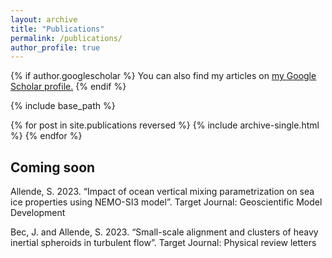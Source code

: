 ```yaml
---
layout: archive
title: "Publications"
permalink: /publications/
author_profile: true
---
```

{% if author.googlescholar %}
  You can also find my articles on <u><a href="{{author.googlescholar}}">my Google Scholar profile</a>.</u>
{% endif %}

{% include base_path %}

{% for post in site.publications reversed %}
  {% include archive-single.html %}
{% endfor %}


Coming soon
--

Allende, S. 2023. “Impact of ocean vertical mixing parametrization on sea ice properties using NEMO-SI3 model”. Target Journal: Geoscientific Model Development


Bec, J. and Allende, S. 2023. “Small-scale alignment and clusters of heavy inertial spheroids in turbulent flow”. Target Journal: Physical review letters
